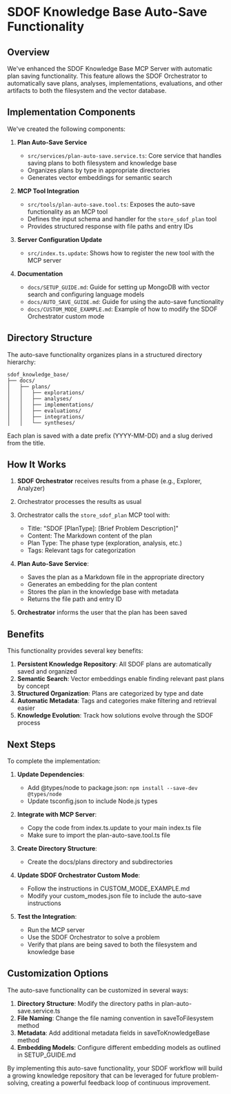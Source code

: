 # SDOF Knowledge Base Auto-Save Functionality

## Overview

We've enhanced the SDOF Knowledge Base MCP Server with automatic plan saving functionality. This feature allows the SDOF Orchestrator to automatically save plans, analyses, implementations, evaluations, and other artifacts to both the filesystem and the vector database.

## Implementation Components

We've created the following components:

1. **Plan Auto-Save Service**
   - `src/services/plan-auto-save.service.ts`: Core service that handles saving plans to both filesystem and knowledge base
   - Organizes plans by type in appropriate directories
   - Generates vector embeddings for semantic search

2. **MCP Tool Integration**
   - `src/tools/plan-auto-save.tool.ts`: Exposes the auto-save functionality as an MCP tool
   - Defines the input schema and handler for the `store_sdof_plan` tool
   - Provides structured response with file paths and entry IDs

3. **Server Configuration Update**
   - `src/index.ts.update`: Shows how to register the new tool with the MCP server

4. **Documentation**
   - `docs/SETUP_GUIDE.md`: Guide for setting up MongoDB with vector search and configuring language models
   - `docs/AUTO_SAVE_GUIDE.md`: Guide for using the auto-save functionality
   - `docs/CUSTOM_MODE_EXAMPLE.md`: Example of how to modify the SDOF Orchestrator custom mode

## Directory Structure

The auto-save functionality organizes plans in a structured directory hierarchy:

```
sdof_knowledge_base/
├── docs/
│   ├── plans/
│   │   ├── explorations/
│   │   ├── analyses/
│   │   ├── implementations/
│   │   ├── evaluations/
│   │   ├── integrations/
│   │   └── syntheses/
```

Each plan is saved with a date prefix (YYYY-MM-DD) and a slug derived from the title.

## How It Works

1. **SDOF Orchestrator** receives results from a phase (e.g., Explorer, Analyzer)
2. Orchestrator processes the results as usual
3. Orchestrator calls the `store_sdof_plan` MCP tool with:
   - Title: "SDOF [PlanType]: [Brief Problem Description]"
   - Content: The Markdown content of the plan
   - Plan Type: The phase type (exploration, analysis, etc.)
   - Tags: Relevant tags for categorization

4. **Plan Auto-Save Service**:
   - Saves the plan as a Markdown file in the appropriate directory
   - Generates an embedding for the plan content
   - Stores the plan in the knowledge base with metadata
   - Returns the file path and entry ID

5. **Orchestrator** informs the user that the plan has been saved

## Benefits

This functionality provides several key benefits:

1. **Persistent Knowledge Repository**: All SDOF plans are automatically saved and organized
2. **Semantic Search**: Vector embeddings enable finding relevant past plans by concept
3. **Structured Organization**: Plans are categorized by type and date
4. **Automatic Metadata**: Tags and categories make filtering and retrieval easier
5. **Knowledge Evolution**: Track how solutions evolve through the SDOF process

## Next Steps

To complete the implementation:

1. **Update Dependencies**:
   - Add @types/node to package.json: `npm install --save-dev @types/node`
   - Update tsconfig.json to include Node.js types

2. **Integrate with MCP Server**:
   - Copy the code from index.ts.update to your main index.ts file
   - Make sure to import the plan-auto-save.tool.ts file

3. **Create Directory Structure**:
   - Create the docs/plans directory and subdirectories

4. **Update SDOF Orchestrator Custom Mode**:
   - Follow the instructions in CUSTOM_MODE_EXAMPLE.md
   - Modify your custom_modes.json file to include the auto-save instructions

5. **Test the Integration**:
   - Run the MCP server
   - Use the SDOF Orchestrator to solve a problem
   - Verify that plans are being saved to both the filesystem and knowledge base

## Customization Options

The auto-save functionality can be customized in several ways:

1. **Directory Structure**: Modify the directory paths in plan-auto-save.service.ts
2. **File Naming**: Change the file naming convention in saveToFilesystem method
3. **Metadata**: Add additional metadata fields in saveToKnowledgeBase method
4. **Embedding Models**: Configure different embedding models as outlined in SETUP_GUIDE.md

By implementing this auto-save functionality, your SDOF workflow will build a growing knowledge repository that can be leveraged for future problem-solving, creating a powerful feedback loop of continuous improvement.